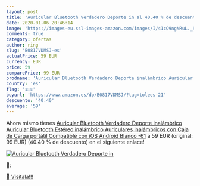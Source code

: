 ```yaml
---
layout: post
title: 'Auricular Bluetooth Verdadero Deporte in al 40.40 % de descuento'
date: 2020-01-06 20:46:14
image: 'https://images-eu.ssl-images-amazon.com/images/I/41cQ9ngNRuL._SL200_.jpg'
comments: true
category: ofertas
author: ring
slug: 'B0817VDMSJ-es'
actualPrice: 59 EUR
currency: EUR
price: 59
comparePrice: 99 EUR
prodname: 'Auricular Bluetooth Verdadero Deporte inalámbrico Auricular Bluetooth Estéreo inalámbrico Auriculares inalámbricos con Caja de Carga portátil Compatible con iOS Android  Blanco -61'
country: 'es'
flag: '🇪🇸'
buyurl: 'https://www.amazon.es/dp/B0817VDMSJ/?tag=tolees-21'
descuento: '40.40'
average: '59'
---
```


Ahora mismo tienes [Auricular Bluetooth Verdadero Deporte inalámbrico Auricular Bluetooth Estéreo inalámbrico Auriculares inalámbricos con Caja de Carga portátil Compatible con iOS Android  Blanco -61](https://www.amazon.es/dp/B0817VDMSJ/?tag=tolees-21) a 59 EUR (original: 99 EUR) (40.40 %  de descuento) en el siguiente enlace!

[![Auricular Bluetooth Verdadero Deporte in](https://images-eu.ssl-images-amazon.com/images/I/41cQ9ngNRuL._SL200_.jpg)](https://www.amazon.es/dp/B0817VDMSJ/?tag=tolees-21)

🔎:


[🛒 Visítala!!!](https://www.amazon.es/dp/B0817VDMSJ/?tag=tolees-21)

